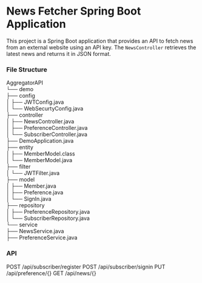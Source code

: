 # News Fetcher Spring Boot Application

This project is a Spring Boot application that provides an API to fetch news from an external website using an API key. The `NewsController` retrieves the latest news and returns it in JSON format.

### File Structure

AggregatorAPI  
└── demo  
    ├── config  
    │   ├── JWTConfig.java  
    │   └── WebSecurtyConfig.java  
    ├── controller  
    │   ├── NewsController.java  
    │   ├── PreferenceController.java  
    │   └── SubscriberController.java  
    ├── DemoApplication.java  
    ├── entity  
    │   ├── MemberModel.class  
    │   └── MemberModel.java  
    ├── filter  
    │   └── JWTFilter.java  
    ├── model  
    │   ├── Member.java  
    │   ├── Preference.java  
    │   └── SignIn.java  
    ├── repository  
    │   ├── PreferenceRepository.java  
    │   └── SubscriberRepository.java  
    └── service  
        ├── NewsService.java  
        ├── PreferenceService.java  

### API

POST /api/subscriber/register
POST /api/subscriber/signin
PUT /api/preference/{}
GET /api/news/{}

